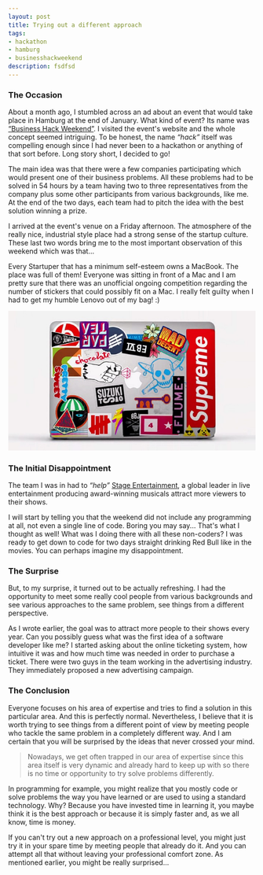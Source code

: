 ```yaml
---
layout: post
title: Trying out a different approach
tags: 
- hackathon
- hamburg
- businesshackweekend
description: fsdfsd
---
```


### The Occasion
About a month ago, I stumbled across an ad about an event that would take place in Hamburg at the end of January. What kind of event? Its name was [“Business Hack Weekend”](http://www.businesshackweekend.com/). I visited the event's website and the whole concept seemed intriguing. To be honest, the name _“hack”_ itself was compelling enough since I had never been to a hackathon or anything of that sort before. Long story short, I decided to go! 

The main idea was that there were a few companies participating which would present one of their business problems. All these problems had to be solved in 54 hours by a team having two to three representatives from the company plus some other participants from various backgrounds, like me. At the end of the two days, each team had to pitch the idea with the best solution winning a prize.

I arrived at the event's venue on a Friday afternoon. The atmosphere of the really nice, industrial style place had a strong sense of the startup culture. These last two words bring me to the most important observation of this weekend which was that...

Every Startuper that  has a minimum self-esteem owns a MacBook. The place was full of them! Everyone was sitting in front of a Mac and I am pretty sure that there was an unofficial ongoing competition regarding the number of stickers that could possibly fit on a Mac. I really felt guilty when I had to get my humble Lenovo out of my bag! :)

![Rebase](https://raw.githubusercontent.com/dimitrispaxinos/dimitrispaxinos.github.io/master/_assets/images/MacBookStickers.jpg)

### The Initial Disappointment

The team I was in had to _“help”_ [Stage Entertainment](http://www.stage-entertainment.de/), a global leader in live entertainment producing award-winning musicals attract more viewers to their shows. 

I will start by telling you that the weekend did not include any programming at all, not even a single line of code. Boring you may say... That's what I thought as well! What was I doing there with all these non-coders? I was ready to get down to code for two days straight drinking Red Bull like in the movies. You can perhaps imagine my disappointment.  

### The Surprise
But, to my surprise, it turned out to be actually refreshing. I had the opportunity to meet some really cool people from various backgrounds and see various approaches to the same problem, see things from a different perspective. 

As I wrote earlier, the goal was to attract more people to their shows every year. Can you possibly guess what was the first idea of a software developer like me? I started asking about the online ticketing system, how intuitive it was and how much time was needed in order to purchase a ticket. There were two guys in the team working in the advertising industry. They immediately proposed a new advertising campaign.

### The Conclusion
Everyone focuses on his area of expertise and tries to find a solution in this particular area. And this is perfectly normal. Nevertheless, I believe that it is worth trying to see things from a different point of view by meeting people who tackle the same problem in a completely different way. And I am certain that you will be surprised by the ideas that never crossed your mind.

>Nowadays, we get often trapped in our area of expertise since this area itself is very dynamic and already hard to keep up with so there is no time or opportunity to try solve problems differently. 

In programming for example, you might realize that you mostly code or solve problems the way you have learned or are used to using a standard technology. Why? Because you have invested time in learning it, you maybe think it is the best approach or because it is simply faster and, as we all know, time is money. 

If you can't try out a new approach on a professional level, you might just try it in your spare time by meeting people that already do it. And you can attempt all that without leaving your professional comfort zone. As mentioned earlier, you might be really surprised...